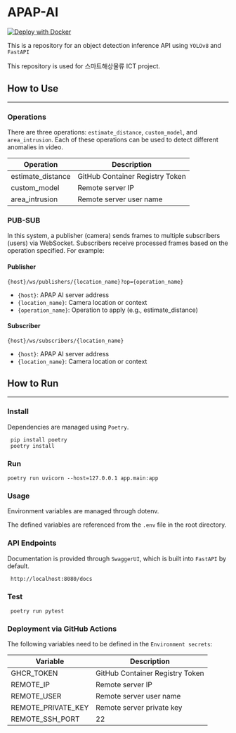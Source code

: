 # APAP-AI

[![Deploy with Docker](https://github.com/sukkyun2/APAP-ai/actions/workflows/deploy.yml/badge.svg)](https://github.com/sukkyun2/APAP-ai/actions/workflows/deploy.yml)

This is a repository for an object detection inference API using `YOLOv8` and `FastAPI`

This repository is used for 스마트해상물류 ICT project.

## How to Use

--- 

### Operations
There are three operations: `estimate_distance`, `custom_model`, and `area_intrusion`. 
Each of these operations can be used to detect different anomalies in video.

| Operation          | Description                     |
|--------------------|---------------------------------|
| estimate_distance  | GitHub Container Registry Token |
| custom_model       | Remote server IP                |
| area_intrusion     | Remote server user name         |

### PUB-SUB
In this system, a publisher (camera) sends frames to multiple subscribers (users) via WebSocket. 
Subscribers receive processed frames based on the operation specified. For example:

#### Publisher
```shell
{host}/ws/publishers/{location_name}?op={operation_name}
```
- `{host}`: APAP AI server address
- `{location_name}`: Camera location or context
- `{operation_name}`: Operation to apply (e.g., estimate_distance)

#### Subscriber
```shell
{host}/ws/subscribers/{location_name}
```
- `{host}`: APAP AI server address
- `{location_name}`: Camera location or context

## How to Run

---

### Install

Dependencies are managed using `Poetry`.

```shell
 pip install poetry
 poetry install
```

### Run

```shell
poetry run uvicorn --host=127.0.0.1 app.main:app
```

### Usage

Environment variables are managed through dotenv.

The defined variables are referenced from the `.env` file in the root directory.

### API Endpoints

Documentation is provided through `SwaggerUI`, which is built into `FastAPI` by default.

```http request
 http://localhost:8080/docs
```

### Test

```shell
 poetry run pytest
```

### Deployment via GitHub Actions

The following variables need to be defined in the `Environment secrets`:

| Variable           | Description                     |
|--------------------|---------------------------------|
| GHCR_TOKEN         | GitHub Container Registry Token |
| REMOTE_IP          | Remote server IP                |
| REMOTE_USER        | Remote server user name         |
| REMOTE_PRIVATE_KEY | Remote server private key       |
| REMOTE_SSH_PORT    | 22                              |



